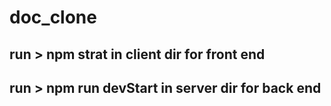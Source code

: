 # doc_clone

## run > npm strat  in client dir for front end 

## run > npm run devStart in server dir for back end

